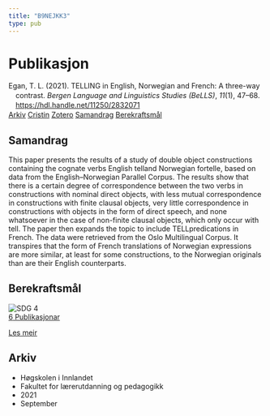 ```yaml
---
title: "B9NEJKK3"
type: pub
---
```

<h1>Publikasjon</h1>
<article id="csl-bib-container-B9NEJKK3" class="csl-bib-container">
  <div class="csl-bib-body" style="line-height: 1.35; padding-left: 1em; text-indent:-1em;">
  <div class="csl-entry">Egan, T. L. (2021). TELLING in English, Norwegian and French: A three-way contrast. <i>Bergen Language and Linguistics Studies (BeLLS)</i>, <i>11</i>(1), 47&#x2013;68. <a href="https://hdl.handle.net/11250/2832071">https://hdl.handle.net/11250/2832071</a></div>
</div>
  <div class="csl-bib-buttons">
    <a href="#taxonomy-article-B9NEJKK3" class="csl-bib-button">Arkiv</a>
    <a href="https://app.cristin.no/results/show.jsf?id=1936416" alt="Cristin URL" class="csl-bib-button">Cristin</a>
    <a href="http://zotero.org/groups/5402882/items/B9NEJKK3" alt="Zotero URL" class="csl-bib-button">Zotero</a>
    <a href="#abstract-article-B9NEJKK3" class="csl-bib-button">Samandrag</a>
    <a href="#sdg-article-B9NEJKK3" class="csl-bib-button">Berekraftsmål</a>
  </div>
  <div id="csl-bib-meta-container-B9NEJKK3"></div>
</article>
<div id="csl-bib-meta-B9NEJKK3" class="csl-bib-meta">
  <article id="abstract-article-B9NEJKK3" class="abstract-article">
    <h1>Samandrag</h1>
    This paper presents the results of a study of double object constructions containing the cognate verbs English telland Norwegian fortelle, based on data from the English–Norwegian Parallel Corpus. The results show that there is a certain degree of correspondence between the two verbs in constructions with nominal direct objects, with less mutual correspondence in constructions with finite clausal objects, very little correspondence in constructions with objects in the form of direct speech, and none whatsoever in the case of non-finite clausal objects, which only occur with tell. The paper then expands the topic to include TELLpredications in French. The data were retrieved from the Oslo Multilingual Corpus. It transpires that the form of French translations of Norwegian expressions are more similar, at least for some constructions, to the Norwegian originals than are their English counterparts.
  </article>
  <article id="sdg-article-B9NEJKK3" class="sdg-article">
    <h1>Berekraftsmål</h1>
    <div class="sdg-container"><div id="sdg4" class="sdg"> <img src="{{< params subfolder >}}images/sdg/sdg04_no.png" class="image" alt="SDG 4"> <div class="sdg-overlay"> <a href="{{< params subfolder >}}no/archive/?sdg=4#archive" class="sdg-publication-count"><span>6</span> Publikasjonar</a> <p><a href="NA" class="sdg-read-more">Les meir</a></p> </div> </div></div>
  </article>
  <article id="taxonomy-article-B9NEJKK3" class="taxonomy-article">
    <h1>Arkiv</h1>
    <ul>
      <li>Høgskolen i Innlandet</li>
      <li>Fakultet for lærerutdanning og pedagogikk</li>
      <li>2021</li>
      <li>September</li>
    </ul>
  </article>
</div>
